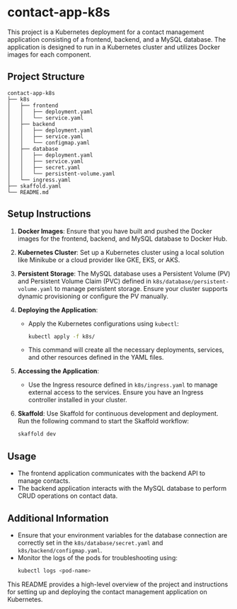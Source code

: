 # contact-app-k8s

This project is a Kubernetes deployment for a contact management application consisting of a frontend, backend, and a MySQL database. The application is designed to run in a Kubernetes cluster and utilizes Docker images for each component.

## Project Structure

```
contact-app-k8s
├── k8s
│   ├── frontend
│   │   ├── deployment.yaml
│   │   └── service.yaml
│   ├── backend
│   │   ├── deployment.yaml
│   │   ├── service.yaml
│   │   └── configmap.yaml
│   ├── database
│   │   ├── deployment.yaml
│   │   ├── service.yaml
│   │   ├── secret.yaml
│   │   └── persistent-volume.yaml
│   └── ingress.yaml
├── skaffold.yaml
└── README.md
```

## Setup Instructions

1. **Docker Images**: Ensure that you have built and pushed the Docker images for the frontend, backend, and MySQL database to Docker Hub.

2. **Kubernetes Cluster**: Set up a Kubernetes cluster using a local solution like Minikube or a cloud provider like GKE, EKS, or AKS.

3. **Persistent Storage**: The MySQL database uses a Persistent Volume (PV) and Persistent Volume Claim (PVC) defined in `k8s/database/persistent-volume.yaml` to manage persistent storage. Ensure your cluster supports dynamic provisioning or configure the PV manually.

4. **Deploying the Application**:
   - Apply the Kubernetes configurations using `kubectl`:
     ```bash
     kubectl apply -f k8s/
     ```
   - This command will create all the necessary deployments, services, and other resources defined in the YAML files.

5. **Accessing the Application**: 
   - Use the Ingress resource defined in `k8s/ingress.yaml` to manage external access to the services. Ensure you have an Ingress controller installed in your cluster.

6. **Skaffold**: Use Skaffold for continuous development and deployment. Run the following command to start the Skaffold workflow:
   ```bash
   skaffold dev
   ```

## Usage

- The frontend application communicates with the backend API to manage contacts.
- The backend application interacts with the MySQL database to perform CRUD operations on contact data.

## Additional Information

- Ensure that your environment variables for the database connection are correctly set in the `k8s/database/secret.yaml` and `k8s/backend/configmap.yaml`.
- Monitor the logs of the pods for troubleshooting using:
  ```bash
  kubectl logs <pod-name>
  ```

This README provides a high-level overview of the project and instructions for setting up and deploying the contact management application on Kubernetes.